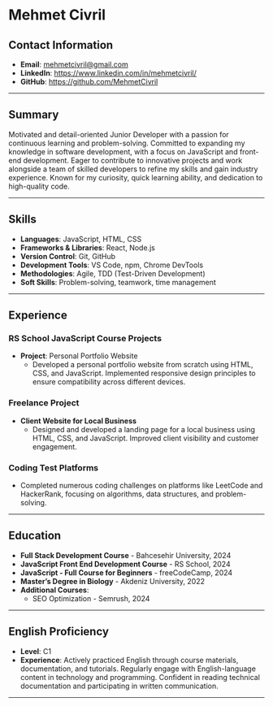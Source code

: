 # Mehmet Civril

## Contact Information
- **Email**: mehmetcivril@gmail.com
- **LinkedIn**: https://www.linkedin.com/in/mehmetcivril/
- **GitHub**: https://github.com/MehmetCivril

---

## Summary
Motivated and detail-oriented Junior Developer with a passion for continuous learning and problem-solving. Committed to expanding my knowledge in software development, with a focus on JavaScript and front-end development. Eager to contribute to innovative projects and work alongside a team of skilled developers to refine my skills and gain industry experience. Known for my curiosity, quick learning ability, and dedication to high-quality code.

---

## Skills
- **Languages**: JavaScript, HTML, CSS
- **Frameworks & Libraries**: React, Node.js
- **Version Control**: Git, GitHub
- **Development Tools**: VS Code, npm, Chrome DevTools
- **Methodologies**: Agile, TDD (Test-Driven Development)
- **Soft Skills**: Problem-solving, teamwork, time management

---


## Experience
### RS School JavaScript Course Projects
- **Project**: Personal Portfolio Website
  - Developed a personal portfolio website from scratch using HTML, CSS, and JavaScript. Implemented responsive design principles to ensure compatibility across different devices.

### Freelance Project
- **Client Website for Local Business**
  - Designed and developed a landing page for a local business using HTML, CSS, and JavaScript. Improved client visibility and customer engagement.

### Coding Test Platforms
- Completed numerous coding challenges on platforms like LeetCode and HackerRank, focusing on algorithms, data structures, and problem-solving.

---

## Education
- **Full Stack Development Course** - Bahcesehir University, 2024
- **JavaScript Front End Development Course** - RS School, 2024
- **JavaScript - Full Course for Beginners** - freeCodeCamp, 2024
- **Master’s Degree in Biology** - Akdeniz University, 2022
- **Additional Courses**:
  - SEO Optimization - Semrush, 2024

---

## English Proficiency
- **Level**: C1
- **Experience**: Actively practiced English through course materials, documentation, and tutorials. Regularly engage with English-language content in technology and programming. Confident in reading technical documentation and participating in written communication.

---
